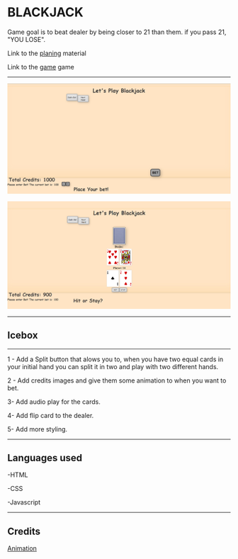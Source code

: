 BLACKJACK
=======================
Game goal is to beat dealer by being closer to 21 than them. if you pass 21, "YOU LOSE".

Link to the [planing](https://whimsical.com/blackjack-LAXNTbf1q7kPhkQdxUN5nx) material

Link to the [game](https://julian-boyne-blackjack.netlify.app) game

-------
![front game image.png](images/assets/screenshot/front%20game.png)

![next game image.png](images/assets/screenshot/next%20game%20image.png)

-------



Icebox
-----------------------
----------------------
1 - Add a Split button that alows you to, when you have two equal cards in your initial hand you can split it in two and play with two different hands.

2 - Add credits images and give them some animation to when you want to bet.

3- Add audio play for the cards.

4- Add flip card to the dealer.

5- Add more styling.

--------------------

Languages used
---
-HTML

-CSS

-Javascript


---
Credits
---
[Animation](https://animate.style/)


